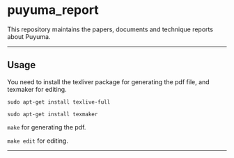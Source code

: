 # puyuma_report

This repository maintains the papers, documents and technique reports about Puyuma.

---

## Usage

You need to install the texliver package for generating the pdf file, and texmaker for editing.

`sudo apt-get install texlive-full`

`sudo apt-get install texmaker`

`make` for generating the pdf.

`make edit` for editing.

---
